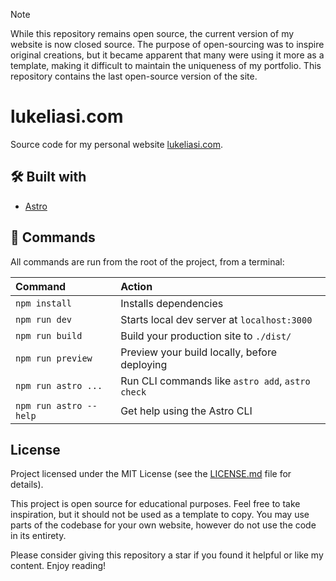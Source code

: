 > [!NOTE]  
> While this repository remains open source, the current version of my website is now closed source. The purpose of open-sourcing was to inspire original creations, but it became apparent that many were using it more as a template, making it difficult to maintain the uniqueness of my portfolio. This repository contains the last open-source version of the site.

# lukeliasi.com
Source code for my personal website [lukeliasi.com](http://lukeliasi.com).

## 🛠️ Built with
- [Astro](https://astro.build/)

## 🧞 Commands

All commands are run from the root of the project, from a terminal:

| Command                | Action                                           |
| :--------------------- | :----------------------------------------------- |
| `npm install`          | Installs dependencies                            |
| `npm run dev`          | Starts local dev server at `localhost:3000`      |
| `npm run build`        | Build your production site to `./dist/`          |
| `npm run preview`      | Preview your build locally, before deploying     |
| `npm run astro ...`    | Run CLI commands like `astro add`, `astro check` |
| `npm run astro --help` | Get help using the Astro CLI                     |

## License
Project licensed under the MIT License (see the [LICENSE.md](https://github.com/lukeliasi/lukeliasi.com/blob/main/LICENSE.md) file for details).

This project is open source for educational purposes. Feel free to take inspiration, but it should not be used as a template to copy. You may use parts of the codebase for your own website, however do not use the code in its entirety.

Please consider giving this repository a star if you found it helpful or like my content. Enjoy reading!
